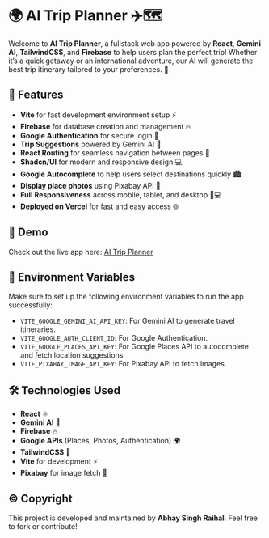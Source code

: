 # 🌍 AI Trip Planner ✈️🗺️

Welcome to **AI Trip Planner**, a fullstack web app powered by **React**, **Gemini AI**, **TailwindCSS**, and **Firebase** to help users plan the perfect trip! Whether it’s a quick getaway or an international adventure, our AI will generate the best trip itinerary tailored to your preferences. 🚀

## 🌟 Features
- **Vite** for fast development environment setup ⚡
- **Firebase** for database creation and management 🔥
- **Google Authentication** for secure login 🔐
- **Trip Suggestions** powered by Gemini AI 🤖
- **React Routing** for seamless navigation between pages 🧭
- **Shadcn/UI** for modern and responsive design 💻
- **Google Autocomplete** to help users select destinations quickly 🏙️
- **Display place photos** using Pixabay API 📸
- **Full Responsiveness** across mobile, tablet, and desktop 📱💻
- **Deployed on Vercel** for fast and easy access 🌐

## 🚀 Demo
Check out the live app here: [AI Trip Planner](https://ai-trip-planner-web-omega.vercel.app/)

## 📄 Environment Variables

Make sure to set up the following environment variables to run the app successfully:

- `VITE_GOOGLE_GEMINI_AI_API_KEY`: For Gemini AI to generate travel itineraries.
- `VITE_GOOGLE_AUTH_CLIENT_ID`: For Google Authentication.
- `VITE_GOOGLE_PLACES_API_KEY`: For Google Places API to autocomplete and fetch location suggestions.
- `VITE_PIXABAY_IMAGE_API_KEY`: For Pixabay API to fetch images.

## 🛠 Technologies Used
- **React** ⚛️
- **Gemini AI** 🤖
- **Firebase** 🔥
- **Google APIs** (Places, Photos, Authentication) 🌍
- **TailwindCSS** 🎨
- **Vite** for development ⚡
- **Pixabay** for image fetch 🫳

## ©️ Copyright

This project is developed and maintained by **Abhay Singh Raihal**. Feel free to fork or contribute!
